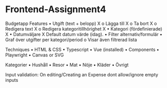 # Frontend-Assignment4

Budgetapp
Features
•	Utgift (text + belopp) X
o	Lägga till X
o	Ta bort X
o	Redigera text X
o	Redigera kategoritillhörighet X
•	Kategori (fördefinierade) X
•	Datumväljare X
    Default datum värde (idag).
•   Filter alternativ/formulär
•	Graf över utgifter per kategori/period
o	Visar även filtrerad lista

Techniques
•	HTML & CSS
•	Typescript
•	Vue (installed)
•	Components
•	Playwright
•	Canvas or SVG

Kategorier
•	Hushåll
•	Resor
•	Mat
•	Nöje
•	Kläder
•	Övrigt

Input validation:
    On editing/Creating an Expense dont allow/ignore empty inputs